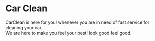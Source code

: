 # Car Clean

CarClean is here for you! whenever you are in need of
fast service for cleaning your car. <br> 
We are here to make you feel your best! look good feel good.
